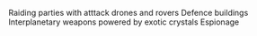 Raiding parties with atttack drones and rovers
Defence buildings
Interplanetary weapons powered by exotic crystals
Espionage
